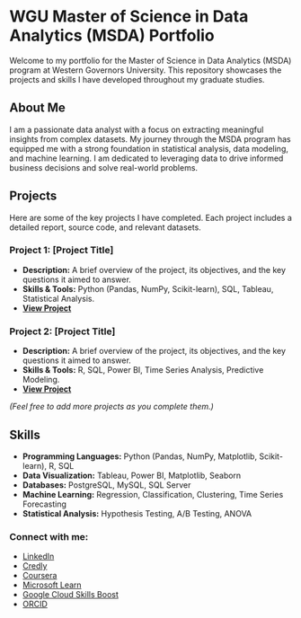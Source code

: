 # WGU Master of Science in Data Analytics (MSDA) Portfolio

Welcome to my portfolio for the Master of Science in Data Analytics (MSDA) program at Western Governors University. This repository showcases the projects and skills I have developed throughout my graduate studies.

## About Me

I am a passionate data analyst with a focus on extracting meaningful insights from complex datasets. My journey through the MSDA program has equipped me with a strong foundation in statistical analysis, data modeling, and machine learning. I am dedicated to leveraging data to drive informed business decisions and solve real-world problems.

## Projects

Here are some of the key projects I have completed. Each project includes a detailed report, source code, and relevant datasets.

### Project 1: [Project Title]
* **Description:** A brief overview of the project, its objectives, and the key questions it aimed to answer.
* **Skills & Tools:** Python (Pandas, NumPy, Scikit-learn), SQL, Tableau, Statistical Analysis.
* **[View Project](./path/to/project1/README.md)**

### Project 2: [Project Title]
* **Description:** A brief overview of the project, its objectives, and the key questions it aimed to answer.
* **Skills & Tools:** R, SQL, Power BI, Time Series Analysis, Predictive Modeling.
* **[View Project](./path/to/project2/README.md)**

*(Feel free to add more projects as you complete them.)*

## Skills

*   **Programming Languages:** Python (Pandas, NumPy, Matplotlib, Scikit-learn), R, SQL
*   **Data Visualization:** Tableau, Power BI, Matplotlib, Seaborn
*   **Databases:** PostgreSQL, MySQL, SQL Server
*   **Machine Learning:** Regression, Classification, Clustering, Time Series Forecasting
*   **Statistical Analysis:** Hypothesis Testing, A/B Testing, ANOVA

### Connect with me:
*   [LinkedIn](https://www.linkedin.com/in/papasanog%C3%B4/)
*   [Credly](https://www.credly.com/users/papa-m-sanogo)
*   [Coursera](https://www.coursera.org/learner/pms-917)
*   [Microsoft Learn](https://learn.microsoft.com/en-us/users/sanogomoussa/achievements)
*   [Google Cloud Skills Boost](https://www.cloudskillsboost.google/public_profiles/2c9e0a75-2d9c-4e87-aeb3-8a2bf78e6fbb)
*   [ORCID](https://orcid.org/0009-0000-7641-3475)

